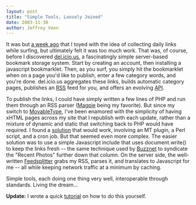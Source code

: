 ```yaml
--- 
layout: post
title: "Simple Tools, Loosely Joined"
date: 2003-11-30
author: Jeffrey Veen
---
```

It was but <a href="http://www.veen.com/jeff/archives/000380.html">a week ago</a> that I toyed with the idea of collecting daily links while surfing, but ultimately felt it was too much work. That was, of course, before I discovered <a href="http://del.icio.us">del.icio.us</a>, a fascinatingly simple server-based bookmark storage system. Start by creating an account, then installing a javascript bookmarklet. Then, as you surf, you simply hit the bookmarklet when on a page you'd like to publish, enter a few category words, and you're done. del.icio.us aggregates these links, builds automatic category pages, publishes an <a href="http://del.icio.us/rss/veen">RSS</a> feed for you, and offers an evolving <a href="http://del.icio.us/doc/api">API</a>.

To publish the links, I could have simply written a few lines of PHP and run them through an RSS parser (<a href="http://magpierss.sourceforge.net/">Magpie</a> being my favorite). But since my switch to <a href="http://www.movabletype.org/">MovableType</a>, I've been enamored with the simplicity of having xHTML pages across my site that I republish with each update, rather than a mixture of dynamic and static that switching back to PHP would have required. I found a <a href="http://sackheads.org/~bnaylor/xml/">solution</a> that would work, involving an MT plugin, a Perl script, and a cron job. But that seemed even more complex. The easier solution was to use a simple Javascript include that uses document.write() to keep the links fresh -- the same technique used by <a href="http://www.buzznet.com">Buzznet</a> to syndicate the "Recent Photos" further down that column. On the server side, the well-written <a href="http://chxo.com/software/feedsplitter/index.html">Feedsplitter</a> grabs my RSS, parses it, and translates to Javascript for me -- all while keeping network traffic at a minimum by caching.

Simple tools, each doing one thing very well, interoperable through standards. Living the dream...

<strong>Update:</strong> I wrote a quick <a href="http://veen.com/jeff/delicious-tutorial.html">tutorial</a> on how to do this yourself.
&#8203;
